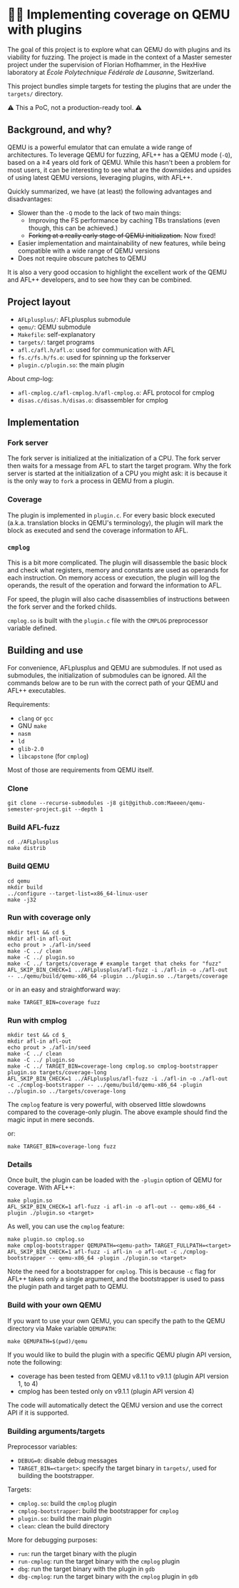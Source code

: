 # 🚀🧩 Implementing coverage on QEMU with plugins

The goal of this project is to explore what can QEMU do with plugins and its
viability for fuzzing. The project is made in the context of a Master semester
project under the supervision of Florian Hofhammer, in the HexHive laboratory
at _École Polytechnique Fédérale de Lausanne_, Switzerland.

This project bundles simple targets for testing the plugins that are under
the `targets/` directory.

⚠ This a PoC, not a production-ready tool. ⚠

## Background, and why?

QEMU is a powerful emulator that can emulate a wide range of architectures.
To leverage QEMU for fuzzing, AFL++ has a QEMU mode (`-Q`), based on a
≥4 years old fork of QEMU. While this hasn't been a problem for most users, it
can be interesting to see what are the downsides and upsides of using latest
QEMU versions, leveraging plugins, with AFL++.

Quickly summarized, we have (at least) the following advantages and
disadvantages:
- Slower than the `-Q` mode to the lack of two main things:
  - Improving the FS performance by caching TBs translations (even though, this
    can be achieved.)
  - ~~Forking at a really early stage of QEMU initialization.~~ Now fixed!
- Easier implementation and maintainability of new features, while being
  compatible with a wide range of QEMU versions
- Does not require obscure patches to QEMU

It is also a very good occasion to highlight the excellent work of the QEMU
and AFL++ developers, and to see how they can be combined.

## Project layout

- `AFLplusplus/`: AFLplusplus submodule
- `qemu/`: QEMU submodule
- `Makefile`: self-explanatory
- `targets/`: target programs
- `afl.c/afl.h/afl.o`: used for communication with AFL
- `fs.c/fs.h/fs.o`: used for spinning up the forkserver
- `plugin.c/plugin.so`: the main plugin

About *cmp*-log:

- `afl-cmplog.c/afl-cmplog.h/afl-cmplog.o`: AFL protocol for cmplog
- `disas.c/disas.h/disas.o`: disassembler for cmplog

## Implementation

### Fork server

The fork server is initialized at the initialization of a CPU. The fork server
then waits for a message from AFL to start the target program. Why the fork
server is started at the initialization of a CPU you might ask: it is because
it is the only way to `fork` a process in QEMU from a plugin.

### Coverage

The plugin is implemented in `plugin.c`. For every basic block executed (a.k.a.
translation blocks in QEMU's terminology), the plugin will mark the block as
executed and send the coverage information to AFL.

### `cmplog`

This is a bit more complicated. The plugin will disassemble the basic block and
check what registers, memory and constants are used as operands for each
instruction. On memory access or execution, the plugin will log the operands, 
the result of the operation and forward the information to AFL.

For speed, the plugin will also cache disassemblies of instructions between
the fork server and the forked childs.

`cmplog.so` is built with the `plugin.c` file with the `CMPLOG` preprocessor 
variable defined.

## Building and use

For convenience, AFLplusplus and QEMU are submodules. If not used as submodules,
the initialization of submodules can be ignored. All the commands below are to
be run with the correct path of your QEMU and AFL++ executables.

Requirements:
- `clang` or `gcc`
- GNU `make`
- `nasm`
- `ld`
- `glib-2.0`
- `libcapstone` (for `cmplog`)

Most of those are requirements from QEMU itself.

### Clone

```
git clone --recurse-submodules -j8 git@github.com:Maeeen/qemu-semester-project.git --depth 1
```

### Build AFL-fuzz

```
cd ./AFLplusplus
make distrib
```

### Build QEMU

```
cd qemu
mkdir build
../configure --target-list=x86_64-linux-user
make -j32
```

### Run with coverage only

```
mkdir test && cd $_
mkdir afl-in afl-out
echo prout > ./afl-in/seed
make -C ../ clean
make -C ../ plugin.so
make -C ../ targets/coverage # example target that cheks for "fuzz"
AFL_SKIP_BIN_CHECK=1 ../AFLplusplus/afl-fuzz -i ./afl-in -o ./afl-out -- ../qemu/build/qemu-x86_64 -plugin ../plugin.so ../targets/coverage
```

or in an easy and straightforward way:

```
make TARGET_BIN=coverage fuzz
```

### Run with cmplog

```
mkdir test && cd $_
mkdir afl-in afl-out
echo prout > ./afl-in/seed
make -C ../ clean
make -C ../ plugin.so
make -C ../ TARGET_BIN=coverage-long cmplog.so cmplog-bootstrapper plugin.so targets/coverage-long
AFL_SKIP_BIN_CHECK=1 ../AFLplusplus/afl-fuzz -i ./afl-in -o ./afl-out -c ./cmplog-bootstrapper -- ../qemu/build/qemu-x86_64 -plugin ../plugin.so ../targets/coverage-long
```

The `cmplog` feature is very powerful, with observed little slowdowns compared to
the coverage-only plugin. The above example should find the magic input in mere seconds.

or:

```
make TARGET_BIN=coverage-long fuzz
```

### Details

Once built, the plugin can be loaded with the `-plugin` option of QEMU for coverage. With AFL++:

```
make plugin.so
AFL_SKIP_BIN_CHECK=1 afl-fuzz -i afl-in -o afl-out -- qemu-x86_64 -plugin ./plugin.so <target>
```

As well, you can use the `cmplog` feature:

```
make plugin.so cmplog.so
make cmplog-bootstrapper QEMUPATH=<qemu-path> TARGET_FULLPATH=<target>
AFL_SKIP_BIN_CHECK=1 afl-fuzz -i afl-in -o afl-out -c ./cmplog-bootstrapper -- qemu-x86_64 -plugin ./plugin.so <target>
```

Note the need for a bootstrapper for `cmplog`. This is because `-c` flag for
AFL++ takes only a single argument, and the bootstrapper is used to pass the
plugin path and target path to QEMU.

### Build with your own QEMU

If you want to use your own QEMU, you can specify the path to the QEMU directory
via Make variable `QEMUPATH`:

```
make QEMUPATH=$(pwd)/qemu
```

If you would like to build the plugin with a specific QEMU plugin API version,
note the following:

- coverage has been tested from QEMU v8.1.1 to v9.1.1 (plugin API version 1, to
  4)
- cmplog has been tested only on v9.1.1 (plugin API version 4)

The code will automatically detect the QEMU version and use the correct API if
it is supported.

### Building arguments/targets

Preprocessor variables:
- `DEBUG=0`: disable debug messages
- `TARGET_BIN=<target>`: specify the target binary in `targets/`, used for
  building the bootstrapper.

Targets:
- `cmplog.so`: build the `cmplog` plugin
- `cmplog-bootstrapper`: build the bootstrapper for `cmplog`
- `plugin.so`: build the main plugin
- `clean`: clean the build directory

More for debugging purposes:
- `run`: run the target binary with the plugin
- `run-cmplog`: run the target binary with the `cmplog` plugin
- `dbg`: run the target binary with the plugin in `gdb`
- `dbg-cmplog`: run the target binary with the `cmplog` plugin in `gdb`
